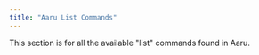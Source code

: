 ```yaml
---
title: "Aaru List Commands"
---
```


This section is for all the available "list" commands found in Aaru.